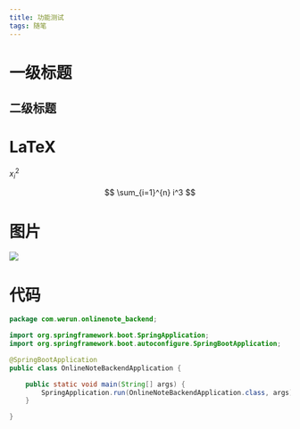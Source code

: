 ```yaml
---
title: 功能测试
tags: 随笔
---
```


# 一级标题

## 二级标题

# LaTeX

$x^2_i$


$$
\sum_{i=1}^{n} i^3
$$

# 图片

![](https://cdn.jsdelivr.net/gh/shiokiri/cdn/img/daily_pic_2.png)

# 代码

```java
package com.werun.onlinenote_backend;

import org.springframework.boot.SpringApplication;
import org.springframework.boot.autoconfigure.SpringBootApplication;

@SpringBootApplication
public class OnlineNoteBackendApplication {

    public static void main(String[] args) {
        SpringApplication.run(OnlineNoteBackendApplication.class, args);
    }

}
```

